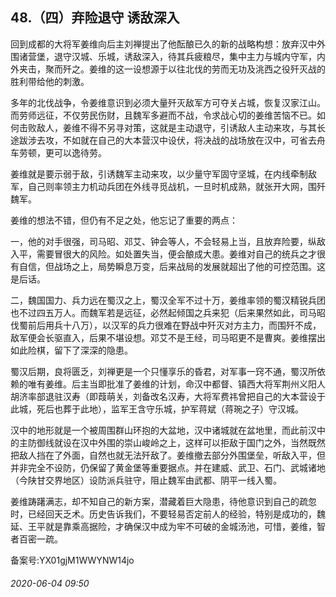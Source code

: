 ## 48.（四）弃险退守 诱敌深入
回到成都的大将军姜维向后主刘禅提出了他酝酿已久的新的战略构想：放弃汉中外围诸营堡，退守汉城、乐城，诱敌深入，待其兵疲粮尽，集中主力与城内守军，内外夹击，聚而歼之。姜维的这一设想源于以往北伐的劳而无功及洮西之役歼灭战的胜利带给他的刺激。



多年的北伐战争，令姜维意识到必须大量歼灭敌军方可夺关占城，恢复汉家江山。而劳师远征，不仅劳民伤财，且魏军多避而不战，令求战心切的姜维苦恼不已。如何击败敌人，姜维不得不另寻对策，这就是主动退守，引诱敌人主动来攻，与其长途跋涉去攻，不如就在自己的大本营汉中设伏，将决战的战场放在汉中，可省去舟车劳顿，更可以逸待劳。



姜维就是要示弱于敌，引诱魏军主动来攻，以少量守军固守坚城，在内线牵制敌军，自己则率领主力机动兵团在外线寻觅战机，一旦时机成熟，就张开大网，围歼魏军。



姜维的想法不错，但仍有不足之处，他忘记了重要的两点：



一，他的对手很强，司马昭、邓艾、钟会等人，不会轻易上当，且放弃险要，纵敌入平，需要冒很大的风险。如处置失当，便会酿成大患。姜维对自己的统兵之才很有自信，但战场之上，局势瞬息万变，后来战局的发展就超出了他的可控范围。这是后话。



二，魏国国力、兵力远在蜀汉之上，蜀汉全军不过十万，姜维率领的蜀汉精锐兵团也不过四五万人。而魏军若是远征，必然起倾国之兵来犯（后来果然如此，司马昭伐蜀前后用兵十八万），以汉军的兵力很难在野战中歼灭对方主力，而围歼不成，敌军便会长驱直入，后果不堪设想。邓艾不是王经，司马昭更不是曹爽。姜维摆出如此险棋，留下了深深的隐患。



蜀汉后期，良将匮乏，刘禅更是一个只懂享乐的昏君，对军事一窍不通，蜀汉所依赖的唯有姜维。后主当即批准了姜维的计划，命汉中都督、镇西大将军荆州义阳人胡济率部退驻汉寿（即葭萌关，刘备改名汉寿，大将军费祎曾把自己的大本营设于此城，死后也葬于此地），监军王含守乐城，护军蒋斌（蒋琬之子）守汉城。



汉中的地形就是一个被周围群山环抱的大盆地，汉中诸城就在盆地里，而此前汉中的主防御线就设在汉中外围的崇山峻岭之上，这样可以拒敌于国门之外，当然既然把敌人挡在了外面，自然也就无法歼敌了。姜维撤去部分外围堡垒，听敌入平，但并非完全不设防，仍保留了黄金堡等重要据点。并在建威、武卫、石门、武城诸地（今陕甘交界地区）设防派兵驻守，阻止魏军由武都、阴平一线入蜀。



姜维踌躇满志，却不知自己的新方案，潜藏着巨大隐患，待他意识到自己的疏忽时，已经回天乏术。历史告诉我们，不要轻易否定前人的经验，特别是成功的，魏延、王平就是靠乘高据险，才确保汉中成为牢不可破的金城汤池，可惜，姜维，智者百密一疏。



备案号:YX01gjM1WWYNW14jo


###### 2020-06-04 09:50
